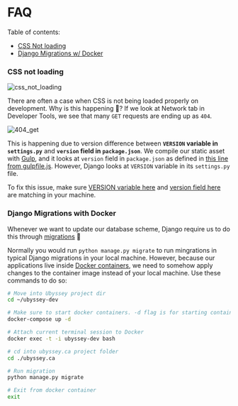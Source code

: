 # FAQ

Table of contents:
- [CSS Not loading](#css-not-loading)
- [Django Migrations w/ Docker](#django-migrations-with-docker)

### CSS not loading

![css_not_loading](https://user-images.githubusercontent.com/9669739/47315444-73224980-d5f9-11e8-86ad-d8fa91404413.png)

There are often a case when CSS is not being loaded properly on development. Why is this happening :thinking:? If we look at Network tab in Developer Tools, we see that many `GET` requests are ending up as `404`.

![404_get](https://user-images.githubusercontent.com/9669739/47315630-03608e80-d5fa-11e8-9422-ea8263a7420b.png)

This is happening due to version difference between **`VERSION` variable in `settings.py`** and **`version` field in `package.json`**. We compile our static asset with [Gulp](https://gulpjs.com/), and it looks at `version` field in `package.json` as defined in [this line from gulpfile.js](https://github.com/ubyssey/ubyssey.ca/blob/eb4b406b462fdee5b36790fc22642f6e97f418ec/ubyssey/static/gulpfile.js#L17). However, Django looks at `VERSION` variable in its `settings.py` file. 

To fix this issue, make sure [VERSION variable here](https://github.com/ubyssey/ubyssey.ca/blob/develop/_settings/settings-local.py#L10) and [version field here](https://github.com/ubyssey/ubyssey.ca/blob/develop/ubyssey/static/package.json#L3) are matching in your machine.


### Django Migrations with Docker

Whenever we want to update our database scheme, Django require us to do this through [migrations](https://docs.djangoproject.com/en/2.1/topics/migrations/)  :snake:

Normally you would run `python manage.py migrate` to run mingrations in typical Django migrations in your local machine. However, because our applications live inside [Docker containers](https://www.docker.com/resources/what-container), we need to somehow apply changes to the container image instead of your local machine. Use these commands to do so:

```bash
# Move into Ubyssey project dir
cd ~/ubyssey-dev

# Make sure to start docker containers. -d flag is for starting containers in the background
docker-compose up -d

# Attach current terminal session to Docker 
docker exec -t -i ubyssey-dev bash

# cd into ubyssey.ca project folder
cd ./ubyssey.ca

# Run migration
python manage.py migrate

# Exit from docker container
exit
```